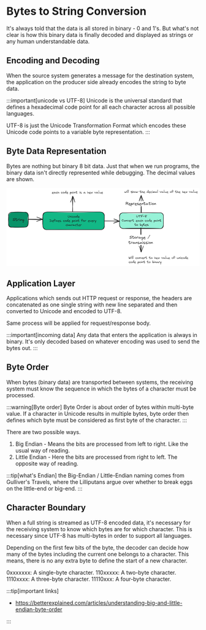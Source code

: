 # Bytes to String Conversion

It's always told that the data is all stored in binary - 0 and 1's.
But what's not clear is how this binary data is finally decoded and displayed as strings or any human understandable data.

## Encoding and Decoding

When the source system generates a message for the destination system,
the application on the producer side already encodes the string to byte data.

:::important[unicode vs UTF-8]
Unicode is the universal standard that defines a hexadecimal code point for all each character across all possible languages.

UTF-8 is just the Unicode Transformation Format which encodes these Unicode code points to a variable byte representation.
:::

## Byte Data Representation

Bytes are nothing but binary 8 bit data.
Just that when we run programs, the binary data isn't directly represented while debugging.
The decimal values are shown.

![Bytes to String](../../static/img/bytes-to-string.excalidraw.png)

## Application Layer

Applications which sends out HTTP request or response,
the headers are concatenated as one single string with new line separated and
then converted to Unicode and encoded to UTF-8.

Same process will be applied for request/response body.

:::important[incoming data]
Any data that enters the application is always in binary.
It's only decoded based on whatever encoding was used to send the bytes out.
:::

## Byte Order

When bytes (binary data) are transported between systems,
the receiving system must know the sequence in which the bytes of a character must be processed.

:::warning[Byte order]
Byte Order is about order of bytes within multi-byte value.
If a character in Unicode results in multiple bytes,
byte order then defines which byte must be considered as first byte of the character.
:::

There are two possible ways.

1. Big Endian - Means the bits are processed from left to right. Like the usual way of reading.
2. Little Endian - Here the bits are processed from right to left. The opposite way of reading.

:::tip[what's Endian]
the Big-Endian / Little-Endian naming comes from Gulliver's Travels,
where the Lilliputans argue over whether to break eggs on the little-end or big-end.
:::

## Character Boundary

When a full string is streamed as UTF-8 encoded data,
it's necessary for the receiving system to know which bytes are for which character.
This is necessary since UTF-8 has multi-bytes in order to support all languages.

Depending on the first few bits of the byte,
the decoder can decide how many of the bytes including the current one belongs to a character.
This means, there is no any extra byte to define the start of a new character.

0xxxxxxx: A single-byte character.
110xxxxx: A two-byte character.
1110xxxx: A three-byte character.
11110xxx: A four-byte character.

:::tip[important links]

- https://betterexplained.com/articles/understanding-big-and-little-endian-byte-order

:::
